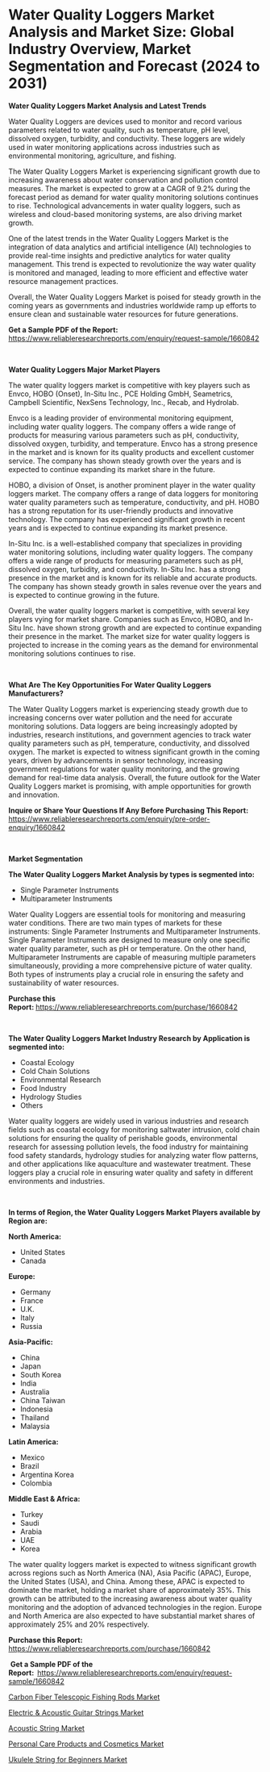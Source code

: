 <p><h1>Water Quality Loggers Market Analysis and Market Size: Global Industry Overview, Market Segmentation and Forecast (2024 to 2031)</h1></p><p><strong>Water Quality Loggers Market Analysis and Latest Trends</strong></p>
<p><p>Water Quality Loggers are devices used to monitor and record various parameters related to water quality, such as temperature, pH level, dissolved oxygen, turbidity, and conductivity. These loggers are widely used in water monitoring applications across industries such as environmental monitoring, agriculture, and fishing.</p><p>The Water Quality Loggers Market is experiencing significant growth due to increasing awareness about water conservation and pollution control measures. The market is expected to grow at a CAGR of 9.2% during the forecast period as demand for water quality monitoring solutions continues to rise. Technological advancements in water quality loggers, such as wireless and cloud-based monitoring systems, are also driving market growth.</p><p>One of the latest trends in the Water Quality Loggers Market is the integration of data analytics and artificial intelligence (AI) technologies to provide real-time insights and predictive analytics for water quality management. This trend is expected to revolutionize the way water quality is monitored and managed, leading to more efficient and effective water resource management practices.</p><p>Overall, the Water Quality Loggers Market is poised for steady growth in the coming years as governments and industries worldwide ramp up efforts to ensure clean and sustainable water resources for future generations.</p></p>
<p><strong>Get a Sample PDF of the Report:&nbsp;</strong> <a href="https://www.reliableresearchreports.com/enquiry/request-sample/1660842">https://www.reliableresearchreports.com/enquiry/request-sample/1660842</a></p>
<p>&nbsp;</p>
<p><strong>Water Quality Loggers Major Market Players</strong></p>
<p><p>The water quality loggers market is competitive with key players such as Envco, HOBO (Onset), In-Situ Inc., PCE Holding GmbH, Seametrics, Campbell Scientific, NexSens Technology, Inc., Recab, and Hydrolab. </p><p>Envco is a leading provider of environmental monitoring equipment, including water quality loggers. The company offers a wide range of products for measuring various parameters such as pH, conductivity, dissolved oxygen, turbidity, and temperature. Envco has a strong presence in the market and is known for its quality products and excellent customer service. The company has shown steady growth over the years and is expected to continue expanding its market share in the future.</p><p>HOBO, a division of Onset, is another prominent player in the water quality loggers market. The company offers a range of data loggers for monitoring water quality parameters such as temperature, conductivity, and pH. HOBO has a strong reputation for its user-friendly products and innovative technology. The company has experienced significant growth in recent years and is expected to continue expanding its market presence.</p><p>In-Situ Inc. is a well-established company that specializes in providing water monitoring solutions, including water quality loggers. The company offers a wide range of products for measuring parameters such as pH, dissolved oxygen, turbidity, and conductivity. In-Situ Inc. has a strong presence in the market and is known for its reliable and accurate products. The company has shown steady growth in sales revenue over the years and is expected to continue growing in the future.</p><p>Overall, the water quality loggers market is competitive, with several key players vying for market share. Companies such as Envco, HOBO, and In-Situ Inc. have shown strong growth and are expected to continue expanding their presence in the market. The market size for water quality loggers is projected to increase in the coming years as the demand for environmental monitoring solutions continues to rise.</p></p>
<p>&nbsp;</p>
<p><strong>What Are The Key Opportunities For Water Quality Loggers Manufacturers?</strong></p>
<p><p>The Water Quality Loggers market is experiencing steady growth due to increasing concerns over water pollution and the need for accurate monitoring solutions. Data loggers are being increasingly adopted by industries, research institutions, and government agencies to track water quality parameters such as pH, temperature, conductivity, and dissolved oxygen. The market is expected to witness significant growth in the coming years, driven by advancements in sensor technology, increasing government regulations for water quality monitoring, and the growing demand for real-time data analysis. Overall, the future outlook for the Water Quality Loggers market is promising, with ample opportunities for growth and innovation.</p></p>
<p><strong>Inquire or Share Your Questions If Any Before Purchasing This Report:</strong> <a href="https://www.reliableresearchreports.com/enquiry/pre-order-enquiry/1660842">https://www.reliableresearchreports.com/enquiry/pre-order-enquiry/1660842</a></p>
<p>&nbsp;</p>
<p><strong>Market Segmentation</strong></p>
<p><strong>The Water Quality Loggers Market Analysis by types is segmented into:</strong></p>
<p><ul><li>Single Parameter Instruments</li><li>Multiparameter Instruments</li></ul></p>
<p><p>Water Quality Loggers are essential tools for monitoring and measuring water conditions. There are two main types of markets for these instruments: Single Parameter Instruments and Multiparameter Instruments. Single Parameter Instruments are designed to measure only one specific water quality parameter, such as pH or temperature. On the other hand, Multiparameter Instruments are capable of measuring multiple parameters simultaneously, providing a more comprehensive picture of water quality. Both types of instruments play a crucial role in ensuring the safety and sustainability of water resources.</p></p>
<p><strong>Purchase this Report:&nbsp;</strong><a href="https://www.reliableresearchreports.com/purchase/1660842">https://www.reliableresearchreports.com/purchase/1660842</a></p>
<p>&nbsp;</p>
<p><strong>The Water Quality Loggers Market Industry Research by Application is segmented into:</strong></p>
<p><ul><li>Coastal Ecology</li><li>Cold Chain Solutions</li><li>Environmental Research</li><li>Food Industry</li><li>Hydrology Studies</li><li>Others</li></ul></p>
<p><p>Water quality loggers are widely used in various industries and research fields such as coastal ecology for monitoring saltwater intrusion, cold chain solutions for ensuring the quality of perishable goods, environmental research for assessing pollution levels, the food industry for maintaining food safety standards, hydrology studies for analyzing water flow patterns, and other applications like aquaculture and wastewater treatment. These loggers play a crucial role in ensuring water quality and safety in different environments and industries.</p></p>
<p>&nbsp;</p>
<p><strong>In terms of Region, the Water Quality Loggers Market Players available by Region are:</strong></p>
<p>
    <p> <strong> North America: </strong>
        <ul>
            <li>United States</li>
            <li>Canada</li>
        </ul>
        </p> 
    <p> <strong> Europe: </strong>
        <ul>
            <li>Germany</li>
            <li>France</li>
            <li>U.K.</li>
            <li>Italy</li>
            <li>Russia</li>
        </ul>
        </p> 
    <p> <strong> Asia-Pacific: </strong>
        <ul>
            <li>China</li>
            <li>Japan</li>
            <li>South Korea</li>
            <li>India</li>
            <li>Australia</li>
            <li>China Taiwan</li>
            <li>Indonesia</li>
            <li>Thailand</li>
            <li>Malaysia</li>
        </ul>
        </p> 
    <p> <strong> Latin America: </strong>
        <ul>
            <li>Mexico</li>
            <li>Brazil</li>
            <li>Argentina Korea</li>
            <li>Colombia</li>
        </ul>
        </p> 
    <p> <strong> Middle East & Africa: </strong>
        <ul>
            <li>Turkey</li>
            <li>Saudi</li>
            <li>Arabia</li>
            <li>UAE</li>
            <li>Korea</li>
        </ul>
    </p>
    </p>
<p><p>The water quality loggers market is expected to witness significant growth across regions such as North America (NA), Asia Pacific (APAC), Europe, the United States (USA), and China. Among these, APAC is expected to dominate the market, holding a market share of approximately 35%. This growth can be attributed to the increasing awareness about water quality monitoring and the adoption of advanced technologies in the region. Europe and North America are also expected to have substantial market shares of approximately 25% and 20% respectively.</p></p>
<p><strong>Purchase this Report: </strong><a href="https://www.reliableresearchreports.com/purchase/1660842">https://www.reliableresearchreports.com/purchase/1660842</a></p>
<p>&nbsp;<strong>Get a Sample PDF of the Report:&nbsp;&nbsp;</strong><a href="https://www.reliableresearchreports.com/enquiry/request-sample/1660842">https://www.reliableresearchreports.com/enquiry/request-sample/1660842</a></p>
<p><strong></strong></p>
<p><p><a href="https://view.publitas.com/reportprime-1/carbon-fiber-telescopic-fishing-rods-market-growth-market-trends-covid-19-impact-and-forecasts-for-period-from-2024-2031/">Carbon Fiber Telescopic Fishing Rods Market</a></p><p><a href="https://eight-handstand-8fb.notion.site/Electric-Acoustic-Guitar-Strings-Market-Analysis-and-Market-Size-Global-Industry-Overview-Market-21b67d5388b94556a1d928fd718a8b1b">Electric & Acoustic Guitar Strings Market</a></p><p><a href="https://skillful-vermicelli-b89.notion.site/Acoustic-String-Market-Furnish-Information-about-Market-Size-Market-Share-Market-Dynamics-and-Pro-d361d696b24549a8ba37084ef20f740d">Acoustic String Market</a></p><p><a href="https://view.publitas.com/reportprime-1/personal-care-products-and-cosmetics-market-size-market-share-and-global-market-analysis-report-2024-2031/">Personal Care Products and Cosmetics Market</a></p><p><a href="https://simplistic-meeting-7ee.notion.site/Insights-into-Ukulele-String-for-Beginners-Market-Size-Analysing-Market-Share-Trends-and-Growth-f-286b12f2bb1144c9bc21a123d6a44f50">Ukulele String for Beginners Market</a></p></p>